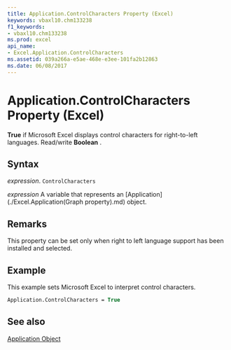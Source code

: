 ```yaml
---
title: Application.ControlCharacters Property (Excel)
keywords: vbaxl10.chm133238
f1_keywords:
- vbaxl10.chm133238
ms.prod: excel
api_name:
- Excel.Application.ControlCharacters
ms.assetid: 039a266a-e5ae-468e-e3ee-101fa2b12863
ms.date: 06/08/2017
---
```



# Application.ControlCharacters Property (Excel)

 **True** if Microsoft Excel displays control characters for right-to-left languages. Read/write **Boolean** .


## Syntax

 _expression_. `ControlCharacters`

 _expression_ A variable that represents an [Application](./Excel.Application(Graph property).md) object.


## Remarks

This property can be set only when right to left language support has been installed and selected.


## Example

This example sets Microsoft Excel to interpret control characters.


```vb
Application.ControlCharacters = True
```


## See also


[Application Object](Excel.Application(objec).md)

